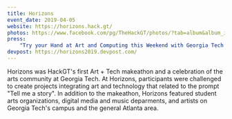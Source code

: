 ```yaml
---
title: Horizons
event_date: 2019-04-05
website: https://horizons.hack.gt/
photos: https://www.facebook.com/pg/TheHackGT/photos/?tab=album&album_id=1836527559780415
press:
    "Try your Hand at Art and Computing this Weekend with Georgia Tech’s Horizon Make-a-thon": https://arts.gatech.edu/content/try-your-hand-art-and-computing-weekend-georgia-techs-horizon-make-thon
devpost: https://horizons2019.devpost.com/
---
```


 Horizons was HackGT's first Art + Tech makeathon and a celebration of the arts community at Georgia Tech. At Horizons, participants were challenged to create projects integrating art and technology that related to the prompt "Tell me a story". In addition to the makeathon, Horizons featured student arts organizations, digital media and music deparments, and artists on Georgia Tech's campus and the general Atlanta area. 
